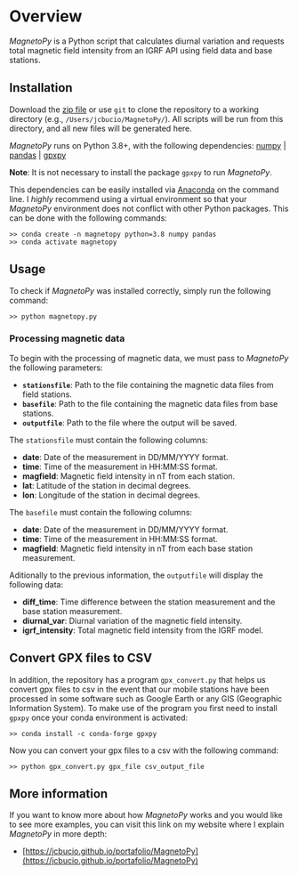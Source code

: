 # Overview
*MagnetoPy* is a Python script that calculates diurnal variation and requests total magnetic field intensity from an IGRF API using field data and base stations.

## Installation
Download the [zip file](https://github.com/JCBucio/MagnetoPy/archive/refs/heads/main.zip) or use `git` to clone the repository to a working directory (e.g., `/Users/jcbucio/MagnetoPy/`). All scripts will be run from this directory, and all new files will be generated here.

*MagnetoPy* runs on Python 3.8+, with the following dependencies:
[numpy](https://numpy.org/) | [pandas](https://pandas.pydata.org/) | [gpxpy](https://github.com/tkrajina/gpxpy)

**Note**: It is not necessary to install the package `gpxpy` to run *MagnetoPy*.

This dependencies can be easily installed via [Anaconda](https://www.anaconda.com/) on the command line. I *highly* recommend using a virtual environment so that your *MagnetoPy* environment does not conflict with other Python packages.
This can be done with the following commands:
```
>> conda create -n magnetopy python=3.8 numpy pandas
>> conda activate magnetopy
```

## Usage
To check if *MagnetoPy* was installed correctly, simply run the following command:
```
>> python magnetopy.py
```

### Processing magnetic data
To begin with the processing of magnetic data, we must pass to *MagnetoPy* the following parameters:

- **`stationsfile`**: Path to the file containing the magnetic data files from field stations.
- **`basefile`**: Path to the file containing the magnetic data files from base stations.
- **`outputfile`**: Path to the file where the output will be saved.

The `stationsfile` must contain the following columns:
- **date**: Date of the measurement in DD/MM/YYYY format.
- **time**: Time of the measurement in HH:MM:SS format.
- **magfield**: Magnetic field intensity in nT from each station.
- **lat**: Latitude of the station in decimal degrees.
- **lon**: Longitude of the station in decimal degrees.

The `basefile` must contain the following columns:
- **date**: Date of the measurement in DD/MM/YYYY format.
- **time**: Time of the measurement in HH:MM:SS format.
- **magfield**: Magnetic field intensity in nT from each base station measurement.

Aditionally to the previous information, the `outputfile` will display the following data:
- **diff_time**: Time difference between the station measurement and the base station measurement.
- **diurnal_var**: Diurnal variation of the magnetic field intensity.
- **igrf_intensity**: Total magnetic field intensity from the IGRF model.


## Convert GPX files to CSV
In addition, the repository has a program `gpx_convert.py` that helps us convert gpx files to csv in the event that our mobile stations have been processed in some software such as Google Earth or any GIS (Geographic Information System). To make use of the program you first need to install `gpxpy` once your conda environment is activated:

```
>> conda install -c conda-forge gpxpy
```

Now you can convert your gpx files to a csv with the following command:

```
>> python gpx_convert.py gpx_file csv_output_file
```

## More information
If you want to know more about how *MagnetoPy* works and you would like to see more examples, you can visit this link on my website where I explain *MagnetoPy* in more depth: 
- [https://jcbucio.github.io/portafolio/MagnetoPy](https://jcbucio.github.io/portafolio/MagnetoPy)